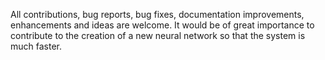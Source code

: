 All contributions, bug reports, bug fixes, documentation improvements, enhancements and ideas are welcome. It would be of great importance to contribute to the creation of a new neural network so that the system is much faster.

